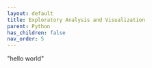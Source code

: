 ```yaml
---
layout: default
title: Exploratory Analysis and Visualization
parent: Python
has_children: false
nav_order: 5
---
```


"hello world"